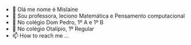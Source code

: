 - 👋 Olá me nome é Mislaine
- 👀 Sou professora, leciono Matemática e Pensamento computacional
- 🌱 No colégio Dom Pedro, 1º A e 1º B
- 💞️ No colégio Otalípio, 1º Regular
- 📫 How to reach me ...

<!---
MissNasc/MissNasc is a ✨ special ✨ repository because its `README.md` (this file) appears on your GitHub profile.
You can click the Preview link to take a look at your changes.
--->

